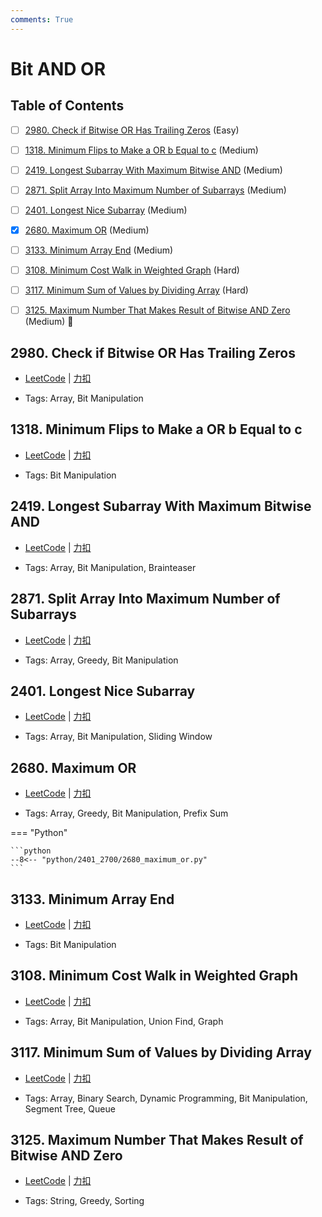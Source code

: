 ```yaml
---
comments: True
---
```


# Bit AND OR

## Table of Contents

- [ ] [2980. Check if Bitwise OR Has Trailing Zeros](#2980-check-if-bitwise-or-has-trailing-zeros) (Easy)
- [ ] [1318. Minimum Flips to Make a OR b Equal to c](#1318-minimum-flips-to-make-a-or-b-equal-to-c) (Medium)
- [ ] [2419. Longest Subarray With Maximum Bitwise AND](#2419-longest-subarray-with-maximum-bitwise-and) (Medium)
- [ ] [2871. Split Array Into Maximum Number of Subarrays](#2871-split-array-into-maximum-number-of-subarrays) (Medium)
- [ ] [2401. Longest Nice Subarray](#2401-longest-nice-subarray) (Medium)
- [x] [2680. Maximum OR](#2680-maximum-or) (Medium)
- [ ] [3133. Minimum Array End](#3133-minimum-array-end) (Medium)
- [ ] [3108. Minimum Cost Walk in Weighted Graph](#3108-minimum-cost-walk-in-weighted-graph) (Hard)
- [ ] [3117. Minimum Sum of Values by Dividing Array](#3117-minimum-sum-of-values-by-dividing-array) (Hard)
- [ ] [3125. Maximum Number That Makes Result of Bitwise AND Zero](#3125-maximum-number-that-makes-result-of-bitwise-and-zero) (Medium) 👑


## 2980. Check if Bitwise OR Has Trailing Zeros

-    [LeetCode](https://leetcode.com/problems/check-if-bitwise-or-has-trailing-zeros/) | [力扣](https://leetcode.cn/problems/check-if-bitwise-or-has-trailing-zeros/)

-   Tags: Array, Bit Manipulation



## 1318. Minimum Flips to Make a OR b Equal to c

-    [LeetCode](https://leetcode.com/problems/minimum-flips-to-make-a-or-b-equal-to-c/) | [力扣](https://leetcode.cn/problems/minimum-flips-to-make-a-or-b-equal-to-c/)

-   Tags: Bit Manipulation



## 2419. Longest Subarray With Maximum Bitwise AND

-    [LeetCode](https://leetcode.com/problems/longest-subarray-with-maximum-bitwise-and/) | [力扣](https://leetcode.cn/problems/longest-subarray-with-maximum-bitwise-and/)

-   Tags: Array, Bit Manipulation, Brainteaser



## 2871. Split Array Into Maximum Number of Subarrays

-    [LeetCode](https://leetcode.com/problems/split-array-into-maximum-number-of-subarrays/) | [力扣](https://leetcode.cn/problems/split-array-into-maximum-number-of-subarrays/)

-   Tags: Array, Greedy, Bit Manipulation



## 2401. Longest Nice Subarray

-    [LeetCode](https://leetcode.com/problems/longest-nice-subarray/) | [力扣](https://leetcode.cn/problems/longest-nice-subarray/)

-   Tags: Array, Bit Manipulation, Sliding Window



## 2680. Maximum OR

-    [LeetCode](https://leetcode.com/problems/maximum-or/) | [力扣](https://leetcode.cn/problems/maximum-or/)

-   Tags: Array, Greedy, Bit Manipulation, Prefix Sum

=== "Python"

    ```python
    --8<-- "python/2401_2700/2680_maximum_or.py"
    ```



## 3133. Minimum Array End

-    [LeetCode](https://leetcode.com/problems/minimum-array-end/) | [力扣](https://leetcode.cn/problems/minimum-array-end/)

-   Tags: Bit Manipulation



## 3108. Minimum Cost Walk in Weighted Graph

-    [LeetCode](https://leetcode.com/problems/minimum-cost-walk-in-weighted-graph/) | [力扣](https://leetcode.cn/problems/minimum-cost-walk-in-weighted-graph/)

-   Tags: Array, Bit Manipulation, Union Find, Graph



## 3117. Minimum Sum of Values by Dividing Array

-    [LeetCode](https://leetcode.com/problems/minimum-sum-of-values-by-dividing-array/) | [力扣](https://leetcode.cn/problems/minimum-sum-of-values-by-dividing-array/)

-   Tags: Array, Binary Search, Dynamic Programming, Bit Manipulation, Segment Tree, Queue



## 3125. Maximum Number That Makes Result of Bitwise AND Zero

-    [LeetCode](https://leetcode.com/problems/maximum-number-that-makes-result-of-bitwise-and-zero/) | [力扣](https://leetcode.cn/problems/maximum-number-that-makes-result-of-bitwise-and-zero/)

-   Tags: String, Greedy, Sorting



